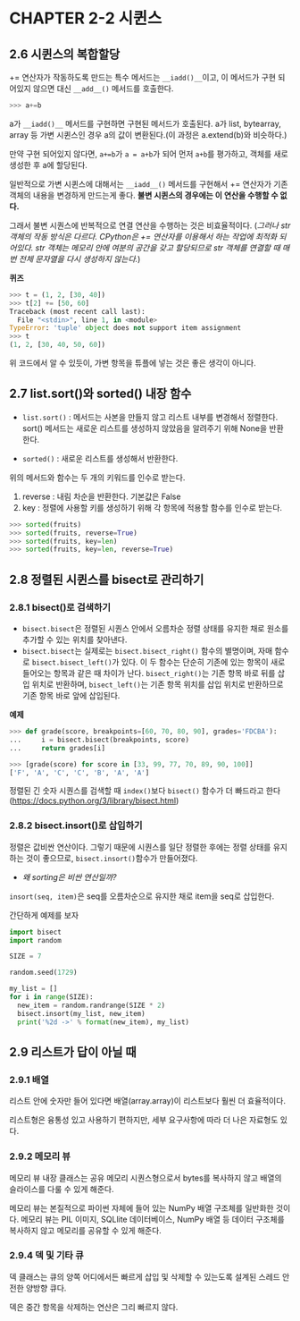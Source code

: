 # CHAPTER 2-2 시퀸스

## 2.6 시퀸스의 복합할당

+= 연산자가 작동하도록 만드는 특수 메서드는 `__iadd()__`이고, 이 메서드가 구현 되어있지 않으면 대신 `__add__()` 메서드를 호출한다.

```python
>>> a+=b
```

a가 `__iadd()__` 메서드를 구현하면 구현된 메서드가 호출된다. a가 list, bytearray, array 등 가변 시퀸스인 경우 a의 값이 변환된다.(이 과정은 a.extend(b)와 비슷하다.)

만약 구현 되어있지 않다면, `a+=b`가 `a = a+b`가 되어 먼저 `a+b`를 평가하고, 객체를 새로 생성한 후 a에 할당된다.

일반적으로 가변 시퀸스에 대해서는 `__iadd__()` 메서드를 구현해서 += 연산자가 기존 객체의 내용을 변경하게 만드는게 좋다. **불변 시퀸스의 경우에는 이 연산을 수행할 수 없다.**

그래서 불변 시퀀스에 반복적으로 연결 연산을 수행하는 것은 비효율적이다. (_그러나 str 객체의 작동 방식은 다르다. CPython은 += 연산자를 이용해서 하는 작업에 최적화 되어있다. str 객체는 메모리 안에 여분의 공간을 갖고 할당되므로 str 객체를 연결할 때 매번 전체 문자열을 다시 생성하지 않는다._)

**퀴즈**

```python
>>> t = (1, 2, [30, 40])
>>> t[2] += [50, 60]
Traceback (most recent call last):
  File "<stdin>", line 1, in <module>
TypeError: 'tuple' object does not support item assignment
>>> t
(1, 2, [30, 40, 50, 60])
```

위 코드에서 알 수 있듯이, 가변 항목을 튜플에 넣는 것은 좋은 생각이 아니다.

## 2.7 list.sort()와 sorted() 내장 함수

- `list.sort()` : 메서드는 사본을 만들지 않고 리스트 내부를 변경해서 정렬한다. sort() 메서드는 새로운 리스트를 생성하지 않았음을 알려주기 위해 None을 반환한다.

- `sorted()` : 새로운 리스트를 생성해서 반환한다.

위의 메서드와 함수는 두 개의 키워드를 인수로 받는다.

1. reverse : 내림 차순을 반환한다. 기본값은 False
2. key : 정렬에 사용할 키를 생성하기 위해 각 항목에 적용할 함수를 인수로 받는다.

```python
>>> sorted(fruits)
>>> sorted(fruits, reverse=True)
>>> sorted(fruits, key=len)
>>> sorted(fruits, key=len, reverse=True)
```

## 2.8 정렬된 시퀸스를 bisect로 관리하기

### 2.8.1 bisect()로 검색하기

- `bisect.bisect`은 정렬된 시퀀스 안에서 오름차순 정렬 상태를 유지한 채로 원소를 추가할 수 있는 위치를 찾아낸다.
- `bisect.bisect`는 실제로는 `bisect.bisect_right()` 함수의 별명이며, 자매 함수로 `bisect.bisect_left()`가 있다. 이 두 함수는 단순히 기존에 있는 항목이 새로 들어오는 항목과 같은 때 차이가 난다. `bisect_right()`는 기존 항목 바로 뒤를 삽입 위치로 반환하며, `bisect_left()`는 기존 항목 위치를 삽입 위치로 반환하므로 기존 항목 바로 앞에 삽입된다.

**예제**

```python
>>> def grade(score, breakpoints=[60, 70, 80, 90], grades='FDCBA'):
...     i = bisect.bisect(breakpoints, score)
...     return grades[i]

>>> [grade(score) for score in [33, 99, 77, 70, 89, 90, 100]]
['F', 'A', 'C', 'C', 'B', 'A', 'A']
```

정렬된 긴 숫자 시퀀스를 검색할 때 `index()`보다 `bisect()` 함수가 더 빠드라고 한다 (https://docs.python.org/3/library/bisect.html)

### 2.8.2 bisect.insort()로 삽입하기

정렬은 값비싼 연산이다. 그렇기 때문에 시퀀스를 일단 정렬한 후에는 정렬 상태를 유지하는 것이 좋으므로, `bisect.insort()`함수가 만들어졌다.

- _왜 sorting은 비싼 연산일까?_

`insort(seq, item)`은 seq를 오름차순으로 유지한 채로 item을 seq로 삽입한다.

간단하게 예제를 보자

```python
import bisect
import random

SIZE = 7

random.seed(1729)

my_list = []
for i in range(SIZE):
  new_item = random.randrange(SIZE * 2)
  bisect.insort(my_list, new_item)
  print('%2d ->' % format(new_item), my_list)
```

## 2.9 리스트가 답이 아닐 때

### 2.9.1 배열

리스트 안에 숫자만 들어 있다면 배열(array.array)이 리스트보다 훨씬 더 효율적이다.

리스트형은 융통성 있고 사용하기 편하지만, 세부 요구사항에 따라 더 나은 자료형도 있다.

### 2.9.2 메모리 뷰

메모리 뷰 내장 클래스는 공유 메모리 시퀀스형으로서 bytes를 복사하지 않고 배열의 슬라이스를 다룰 수 있게 해준다.

메모리 뷰는 본질적으로 파이썬 자체에 들어 있는 NumPy 배열 구조체를 일반화한 것이다. 메모리 뷰는 PIL 이미지, SQLlite 데이터베이스, NumPy 배열 등 데이터 구조체를 복사하지 않고 메모리를 공유할 수 있게 해준다.

### 2.9.4 덱 및 기타 큐

덱 클래스는 큐의 양쪽 어디에서든 빠르게 삽입 및 삭제할 수 있는도록 설계된 스레드 안전한 양방향 큐다.

덱은 중간 항목을 삭제하는 연산은 그리 빠르지 않다.
